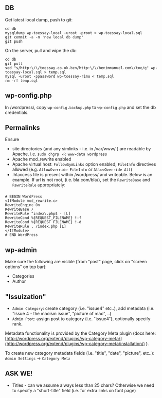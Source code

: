 ## DB

Get latest local dump, push to git:

    cd db
    mysqldump wp-toessay-local -uroot -proot > wp-toessay-local.sql
    git commit -a -m 'new local db dump'
    git push

On the server, pull and wipe the db:

    cd db
    git pull
    sed "s/http:\/\/toessay.co.uk.ben/http:\/\/benimmanuel.com\/toe/g" wp-toessay-local.sql > temp.sql
    mysql -uroot -ppassword wp-toessay-rimu < temp.sql
    rm -rf temp.sql


## wp-config.php

In /wordpress/, copy `wp-config.backup.php` to `wp-config.php` and set the db credentials.

## Permalinks

Ensure
* site directories (and any simlinks - i.e. in /var/www/ ) are readable by Apache. i.e. `sudo chgrp -R www-data wordpress`
* Apache mod_rewrite enabled
* Apache virtual host: `FollowSymLinks` option enabled, `FileInfo` directives allowed (e.g. `AllowOverride FileInfo` or `AllowOverride All`)
* .htaccess file is present within /wordpress/ and writeable. Below is an example. If url is not root, (i.e. bla.com/bla/),
set the `RewriteBase` and `RewriteRule` appropriately:

###

    # BEGIN WordPress
    <IfModule mod_rewrite.c>
    RewriteEngine On
    RewriteBase /
    RewriteRule ^index\.php$ - [L]
    RewriteCond %{REQUEST_FILENAME} !-f
    RewriteCond %{REQUEST_FILENAME} !-d
    RewriteRule . /index.php [L]
    </IfModule>
    # END WordPress

## wp-admin

Make sure the following are visible (from "post" page, click on "screen options" on top bar):
* Categories
* Author

## "Issuization"
* `Admin Category`: create category (i.e. "issue4" etc..), add metadata (i.e. "Issue 4 - the maoism issue", "picture of mao", ..)
* `Admin Post`: assign post to category (i.e. "issue4"), optionally specify rank.

Metadata functionality is provided by the Category Meta plugin (docs here: [http://wordpress.org/extend/plugins/wp-category-meta/](http://wordpress.org/extend/plugins/wp-category-meta/installation/) ).

To create new category metadata fields (i.e. "title", "date", "picture", etc..): `Admin Settings` -> `Category Meta`


## ASK WE!
* Titles - can we assume always less than 25 chars? Otherwise we need to specify a "short-title" field (i.e. for extra links on font page)

